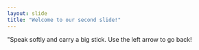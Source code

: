```yaml
---
layout: slide
title: "Welcome to our second slide!"
---
```

"Speak softly and carry a big stick.
Use the left arrow to go back!
